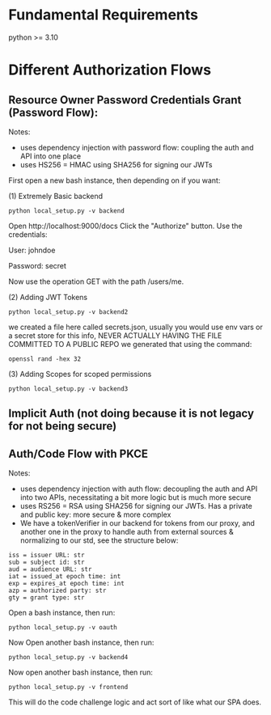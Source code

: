 # Fundamental Requirements 
python >= 3.10 

# Different Authorization Flows 
##  Resource Owner Password Credentials Grant (Password Flow): 
Notes:
- uses dependency injection with password flow: coupling the auth and API into one place 
- uses HS256 = HMAC using SHA256 for signing our JWTs 

First open a new bash instance, then depending on if you want: 

(1) Extremely Basic backend
```
python local_setup.py -v backend
```
Open http://localhost:9000/docs
Click the "Authorize" button.
Use the credentials:

User: johndoe

Password: secret

Now use the operation GET with the path /users/me.


(2) Adding JWT Tokens 
```
python local_setup.py -v backend2
```

we created a file here called secrets.json, usually you would use env vars or a secret store for this info, NEVER ACTUALLY HAVING THE FILE COMMITTED TO A PUBLIC REPO
we generated that using the command: 
```
openssl rand -hex 32
```

(3) Adding Scopes for scoped permissions 
```
python local_setup.py -v backend3
```

## Implicit Auth (not doing because it is not legacy for not being secure)
## Auth/Code Flow with PKCE 
Notes:
- uses dependency injection with auth flow: decoupling the auth and API into two APIs, necessitating a bit more logic but is much more secure
- uses RS256 = RSA using SHA256 for signing our JWTs. Has a private and public key: more secure & more complex 
- We have a tokenVerifier in our backend for tokens from our proxy, and another one in the proxy to handle auth from external sources & normalizing to our std, see the structure below:
```
iss = issuer URL: str
sub = subject id: str
aud = audience URL: str
iat = issued_at epoch time: int
exp = expires_at epoch time: int 
azp = authorized party: str 
gty = grant type: str
```

Open a bash instance, then run: 
```
python local_setup.py -v oauth
```

Now Open another bash instance, then run: 
```
python local_setup.py -v backend4
```


Now open another bash instance, then run: 
```
python local_setup.py -v frontend
```
This will do the code challenge logic and act sort of like what our SPA does. 